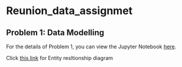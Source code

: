 # Reunion_data_assignmet


## Problem 1: Data Modelling

For the details of Problem 1, you can view the Jupyter Notebook [here](https://github.com/AbhishekTheCoder00/Reunion_data_assignmet/blob/main/Reunioun_task_1%20(1).ipynb).

Click [this link](https://github.com/AbhishekTheCoder00/Reunion_data_assignmet/blob/main/ERD%20for%20e-commerce.png) for Entity resltionship diagram 

